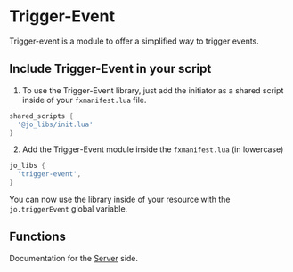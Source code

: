 # Trigger-Event

Trigger-event is a module to offer a simplified way to trigger events.

## Include Trigger-Event in your script

1. To use the Trigger-Event library, just add the initiator as a shared script inside of your `fxmanifest.lua` file.
```lua
shared_scripts {
  '@jo_libs/init.lua'
}

```
2. Add the Trigger-Event module inside the `fxmanifest.lua` (in lowercase)
```lua
jo_libs {
  'trigger-event',
}

```
You can now use the library inside of your resource with the `jo.triggerEvent` global variable.

## Functions

Documentation for the [Server](./server.md) side.  